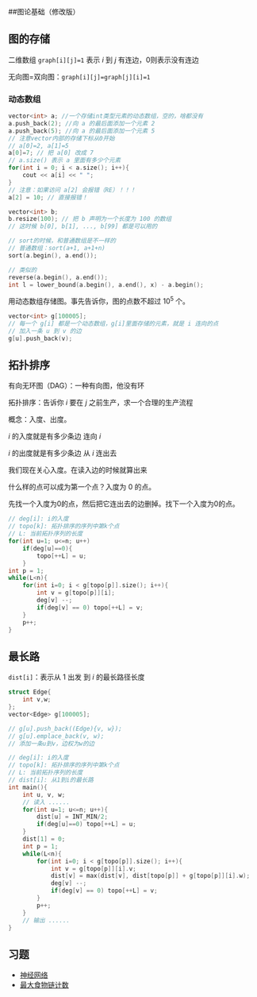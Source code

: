 ##图论基础（修改版）
## 图的存储

二维数组 `graph[i][j]=1` 表示 $i$ 到 $j$ 有连边，$0$则表示没有连边

无向图=双向图：`graph[i][j]=graph[j][i]=1`

### 动态数组

```cpp
vector<int> a; //一个存储int类型元素的动态数组，空的，啥都没有
a.push_back(2); //向 a 的最后面添加一个元素 2
a.push_back(5); //向 a 的最后面添加一个元素 5
// 注意vector内部的存储下标从0开始
// a[0]=2, a[1]=5
a[0]=7; // 把 a[0] 改成 7
// a.size() 表示 a 里面有多少个元素
for(int i = 0; i < a.size(); i++){
    cout << a[i] << " ";
}
// 注意：如果访问 a[2] 会报错（RE）！！！
a[2] = 10; // 直接报错！

vector<int> b;
b.resize(100); // 把 b 声明为一个长度为 100 的数组
// 这时候 b[0], b[1], ..., b[99] 都是可以用的

// sort的时候，和普通数组是不一样的
// 普通数组：sort(a+1, a+1+n)
sort(a.begin(), a.end());

// 类似的
reverse(a.begin(), a.end());
int l = lower_bound(a.begin(), a.end(), x) - a.begin();
```

用动态数组存储图。事先告诉你，图的点数不超过 $10^5$ 个。

```cpp
vector<int> g[100005];
// 每一个 g[i] 都是一个动态数组，g[i]里面存储的元素，就是 i 连向的点
// 加入一条 u 到 v 的边
g[u].push_back(v);
```

## 拓扑排序

有向无环图（DAG）：一种有向图，他没有环

拓扑排序：告诉你 $i$ 要在 $j$ 之前生产，求一个合理的生产流程

概念：入度、出度。

$i$ 的入度就是有多少条边 连向 $i$

$i$ 的出度就是有多少条边 从 $i$ 连出去

我们现在关心入度。在读入边的时候就算出来

什么样的点可以成为第一个点？入度为 $0$ 的点。

先找一个入度为$0$的点，然后把它连出去的边删掉。找下一个入度为$0$的点。

```cpp
// deg[i]: i的入度
// topo[k]: 拓扑排序的序列中第k个点
// L: 当前拓扑序列的长度
for(int u=1; u<=n; u++)
    if(deg[u]==0){
        topo[++L] = u;
    }
int p = 1;
while(L<n){
    for(int i=0; i < g[topo[p]].size(); i++){
        int v = g[topo[p]][i];
        deg[v] --;
        if(deg[v] == 0) topo[++L] = v;
    }
    p++;
}
```

## 最长路

`dist[i]`：表示从 $1$ 出发 到 $i$ 的最长路径长度

```cpp
struct Edge{
    int v,w;
};
vector<Edge> g[100005];

// g[u].push_back((Edge){v, w});
// g[u].emplace_back(v, w);
// 添加一条u到v，边权为w的边

// deg[i]: i的入度
// topo[k]: 拓扑排序的序列中第k个点
// L: 当前拓扑序列的长度
// dist[i]: 从1到i的最长路
int main(){
    int u, v, w;
    // 读入 ......
    for(int u=1; u<=n; u++){
        dist[u] = INT_MIN/2;
        if(deg[u]==0) topo[++L] = u;
    }
    dist[1] = 0;
    int p = 1;
    while(L<n){
        for(int i=0; i < g[topo[p]].size(); i++){
            int v = g[topo[p]][i].v;
            dist[v] = max(dist[v], dist[topo[p]] + g[topo[p]][i].w);
            deg[v] --;
            if(deg[v] == 0) topo[++L] = v;
        }
        p++;
    }
    // 输出 ......
}
```

## 习题

- [神经网络](https://www.luogu.com.cn/problem/P1038)
- [最大食物链计数](https://www.luogu.com.cn/problem/P4017)
